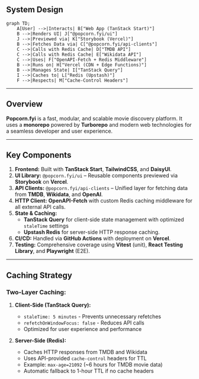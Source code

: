 ## **System Design**

```mermaid
graph TD;
    A[User] -->|Interacts| B["Web App (TanStack Start)"]
    B -->|Renders UI| J["@popcorn.fyi/ui"]
    J -->|Previewed via| K["Storybook (Vercel)"]
    B -->|Fetches Data via| C["@popcorn.fyi/api-clients"]
    C -->|Calls with Redis Cache| D["TMDB API"]
    C -->|Calls with Redis Cache| E["Wikidata API"]
    C -->|Uses| F["OpenAPI-Fetch + Redis Middleware"]
    B -->|Runs on| H["Vercel (CDN + Edge Functions)"]
    B -->|Manages State| I["TanStack Query"]
    I -->|Caches to| L["Redis (Upstash)"]
    F -->|Respects| M["Cache-Control Headers"]
```

---

## **Overview**

**Popcorn.fyi** is a fast, modular, and scalable movie discovery platform. It uses a **monorepo** powered by **Turborepo** and modern web technologies for a seamless developer and user experience.

---

## Key Components

1. **Frontend:** Built with **TanStack Start**, **TailwindCSS**, and **DaisyUI**.
2. **UI Library:** `@popcorn.fyi/ui` – Reusable components previewed via **Storybook** on **Vercel**.
3. **API Clients:** `@popcorn.fyi/api-clients` – Unified layer for fetching data from **TMDB**, **Wikidata**, and **OpenAI**.
4. **HTTP Client:** **OpenAPI-Fetch** with custom Redis caching middleware for all external API calls.
5. **State & Caching:**
   - **TanStack Query** for client-side state management with optimized `staleTime` settings
   - **Upstash Redis** for server-side HTTP response caching.
6. **CI/CD:** Handled via **GitHub Actions** with deployment on **Vercel**.
7. **Testing:** Comprehensive coverage using **Vitest** (unit), **React Testing Library**, and **Playwright** (E2E).

---

## Caching Strategy

### Two-Layer Caching:

1. **Client-Side (TanStack Query):**
   - `staleTime: 5 minutes` - Prevents unnecessary refetches
   - `refetchOnWindowFocus: false` - Reduces API calls
   - Optimized for user experience and performance

2. **Server-Side (Redis):**
   - Caches HTTP responses from TMDB and Wikidata
   - Uses API-provided `cache-control` headers for TTL
   - Example: `max-age=21092` (~6 hours for TMDB movie data)
   - Automatic fallback to 1-hour TTL if no cache headers
